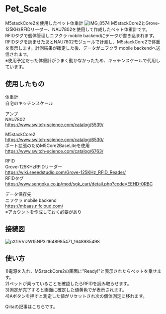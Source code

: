 # Pet_Scale
M5stackCore2を使用したペット体重計
![IMG_0574](https://user-images.githubusercontent.com/102903015/161426584-a24594d5-95f2-42b6-bcc5-86c20412988e.jpg)
M5stackCore2とGrove-125KHzRFIDリーダー、NAU7802を使用して作成したペット体重計です。   
RFIDタグで個体管理しニフクラ mobile backendにデータが書き込まれます。
RFIDタグを読ませたあとNAU7802モジュールで計測し、M5stackCore2で体重を表示します。計測結果が確定した後、データがニフクラ mobile backendへ送信されます。  
※使用予定だった体重計がうまく動かなかったため、キッチンスケールで代用しています。
## 使用したもの
体重計  
自宅のキッチンスケール

アンプ  
NAU7802  
https://www.switch-science.com/catalog/5539/  

M5stackCore2  
https://www.switch-science.com/catalog/6530/  
ポート拡張のためM5Core2BaseLiteを使用   
https://www.switch-science.com/catalog/6763/  

RFID  
Grove-125KHzRFIDリーダー  
https://wiki.seeedstudio.com/Grove-125KHz_RFID_Reader/  
RFIDタグ  
https://www.sengoku.co.jp/mod/sgk_cart/detail.php?code=EEHD-0RBC  

データ保存先  
ニフクラ mobile backend  
https://mbaas.nifcloud.com/  
※アカウントを作成しておく必要があり  
## 接続図
![pX1IVVizW15NP3r1648985471_1648985498](https://user-images.githubusercontent.com/102903015/161425834-5be7e50b-b287-4d7f-bc35-e03e97f85fba.jpg)
## 使い方
1)電源を入れ、M5stackCore2の画面に"Ready!"と表示されたらペットを乗せます。    
2)ペットが乗っていることを確認したらRFIDを読み取らせます。  
3)測定が完了すると画面に確定した値黄色でが表示されます。  
4)Aボタンを押すと測定した値がリセットされ次の個体測定に移れます。  

Qiitaの記事はこちらです。

